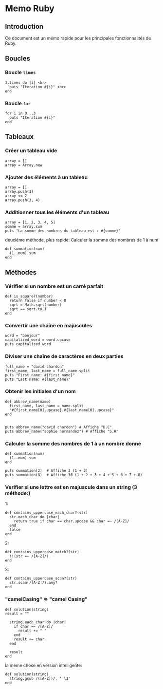 # Memo Ruby

## Introduction
Ce document est un mémo rapide pour les principales fonctionnalités de Ruby.

## Boucles

### Boucle `times`

```
3.times do |i| <br>
  puts "Iteration #{i}" <br>
end
```

### Boucle `for`

```
for i in 0...3
  puts "Iteration #{i}"
end
```

## Tableaux

### Créer un tableau vide

```
array = []
array = Array.new
```

### Ajouter des éléments à un tableau

```
array = []
array.push(1)
array << 2
array.push(3, 4)
```


### Additionner tous les éléments d'un tableau

```
array = [1, 2, 3, 4, 5]
somme = array.sum
puts "La somme des nombres du tableau est : #{somme}"
```

deuxiéme méthode, plus rapide: Calculer la somme des nombres de 1 à num

```
def summation(num)
  (1..num).sum
end
```

## Méthodes

### Vérifier si un nombre est un carré parfait

```
def is_square?(number)
  return false if number < 0
  sqrt = Math.sqrt(number)
  sqrt == sqrt.to_i
end
```

### Convertir une chaîne en majuscules

```
word = "bonjour"
capitalized_word = word.upcase
puts capitalized_word
```

### Diviser une chaîne de caractères en deux parties

```
full_name = "david chardon"
first_name, last_name = full_name.split
puts "First name: #{first_name}"
puts "Last name: #{last_name}"
```

### Obtenir les initiales d'un nom

```
def abbrev_name(name)
  first_name, last_name = name.split
  "#{first_name[0].upcase}.#{last_name[0].upcase}"
end


puts abbrev_name("david chardon") # Affiche "D.C"
puts abbrev_name("sophie hernandez") # Affiche "S.H"
```

### Calculer la somme des nombres de 1 à un nombre donné

```
def summation(num)
  (1..num).sum
end

puts summation(2)  # Affiche 3 (1 + 2)
puts summation(8)  # Affiche 36 (1 + 2 + 3 + 4 + 5 + 6 + 7 + 8)
```

### Verifier si une lettre est en majuscule dans un string (3 méthode:)

1:
```
def contains_uppercase_each_char?(str)
  str.each_char do |char|
    return true if char == char.upcase && char =~ /[A-Z]/
  end
  false
end
```

2:
```
def contains_uppercase_match?(str)
  !!(str =~ /[A-Z]/)
end
```

3:
```
def contains_uppercase_scan?(str)
  str.scan(/[A-Z]/).any?
end
```

### "camelCasing"  =>  "camel Casing"

```
def solution(string)
result = ""

  string.each_char do |char|
    if char =~ /[A-Z]/
      result += " "
    end
    result += char
  end

  result
end
```
la même chose en version intelligente: 

```
def solution(string)
  string.gsub /([A-Z])/, ' \1'
end
```
